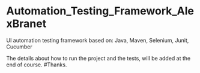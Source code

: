 # Automation_Testing_Framework_AlexBranet
UI automation testing framework based on: Java, Maven, Selenium, Junit, Cucumber

The details about how to run the project and the tests, will be added at the end of course.
#Thanks.